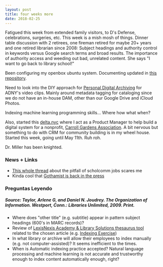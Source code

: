 ```yaml
---
layout: post
title: four weeks more
date: 2018-02-25
---
```


Fatigued this week from extended family visitors, to D's Defense, celebrations, surgeries, etc. This week is a mish mosh of things. 
Dinner table discussion with 2 retirees, one fireman retired for maybe 20+ years and one retired librarian since 2008:
Subject headings and authority control in keywords versus Google search terms and broad results. The importance of authority access and weeding out bad, unrelated content. She says "I want to go back to library school!"

Been configuring my openbox ubuntu system. Documenting updated in [this repository](https://github.com/michi-gato/openbox-ubuntu).

Need to look into the DIY approach for [Personal Digital Archiving](https://blogs.loc.gov/thesignal/2014/03/personal-digital-archiving-the-basics-of-scanning/) for ADNY's video clips. Mainly around metadata tagging for cataloging since we do not have an in-house DAM, other than our Google Drive and iCloud Photos.

Indexing machine learning programming skills... Where how what when?

Also, started this [delta.nyc](https://www.civichalllabs.org/probonotech) where I act as a Product Manager to help build a digital system for a nonprofit, [Carroll Gardens Association](http://www.carrollgardensassociation.com/). A bit nervous but something to do with CRM for community building is in my wheel house. Started this week, going until May 11th. Ruh roh.

Dr. Miller has been knighted.

### News + Links
* [This whole thread](https://twitter.com/LibSkrat/status/964515623006097411) about the pitfall of scholcomm jobs scares me
* Kinda cool that [Gothamist is back in the press](https://www.wired.com/story/gothamist-dcist-laist-return-wnyc-public-radio/)

### Preguntas Leyendo
##### Source: Taylor, Arlene G, and Daniel N. Joudrey. The Organization of Information. Westport, Conn.: Libraries Unlimited, 2009. Print. 
* Where does "other title" (e.g. subtitle) appear in pattern subject headings (600's in MARC records)?
* Review of [LexisNexis Academy & Library Solutions thesaurus tool](http://www.lexisnexis.com.libezproxy2.syr.edu/hottopics/lnacademic/proxyIndex.asp?cn=1) related to the chosen article (e.g. [Indexing Exercise](http://metadataetc.org/616/ex_indexing.html))
* In what library or archive will allow their employees to index manually (e.g. not computer-assisted)? It seems inefficient to the times.
* When is Automatic indexing practice accepted? Natural language processing and machine learning is not accurate and trustworthy enough to index content automatically enough, right?
